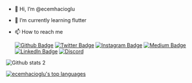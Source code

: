- 👋 Hi, I’m @ecemhacioglu
- 🌱 I’m currently learning flutter
- 📫 How to reach me 


   [![Github Badge](https://img.shields.io/badge/-Github-000?style=quare&labelColor=000&logo=Github&logoColor=white&link=link)](link) 
   [![Twitter Badge](https://img.shields.io/badge/-Twitter-00ADD8?style=flat-quare&labelColor=00ADD8&logo=Twitter&logoColor=white&link=link)](link)
[![Instagram Badge](https://img.shields.io/badge/-Instagram-C13584?style=flat-quare&labelColor=C13584&logo=instagram&logoColor=white&link=link)](link) 
[![Medium Badge](https://img.shields.io/badge/-Medium-757575?style=flat-quare&labelColor=757575&logo=Medium&logoColor=white&link=link)](link)
[![Linkedln Badge](https://img.shields.io/badge/-Linkedln-1177AA?style=flat-quare&labelColor=1177AA&logo=Linkedln&logoColor=white&link=link)](www.linkedin.com/in/ecem-hacıoğlu-9b66b4199)
[![Discord](https://img.shields.io/discord/591914197219016707.svg?label=&logo=discord&logoColor=ffffff&color=7389D8&labelColor=6A7EC2)](https://discord.gg/vpEv3HJ)





 
![Github stats 2](https://github-readme-stats.vercel.app/api?username=ecemhacioglu&show_icons=true&theme=radical)


[![ecemhacioglu's top languages](https://github-readme-stats.vercel.app/api/top-langs/?username=ecemhacioglu&theme=blue-green)](https://github.com/anuraghazra/github-readme-stats)


<!---
ecemhacioglu/ecemhacioglu is a ✨ special ✨ repository because its `README.md` (this file) appears on your GitHub profile.
You can click the Preview link to take a look at your changes.
--->
